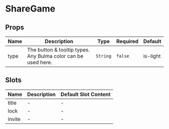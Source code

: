 # ShareGame

## Props

<!-- @vuese:ShareGame:props:start -->
|Name|Description|Type|Required|Default|
|---|---|---|---|---|
|type|The button & tooltip types. Any Bulma color can be used here.|`String`|`false`|is-light|

<!-- @vuese:ShareGame:props:end -->


## Slots

<!-- @vuese:ShareGame:slots:start -->
|Name|Description|Default Slot Content|
|---|---|---|
|title|-|-|
|lock|-|-|
|invite|-|-|

<!-- @vuese:ShareGame:slots:end -->


